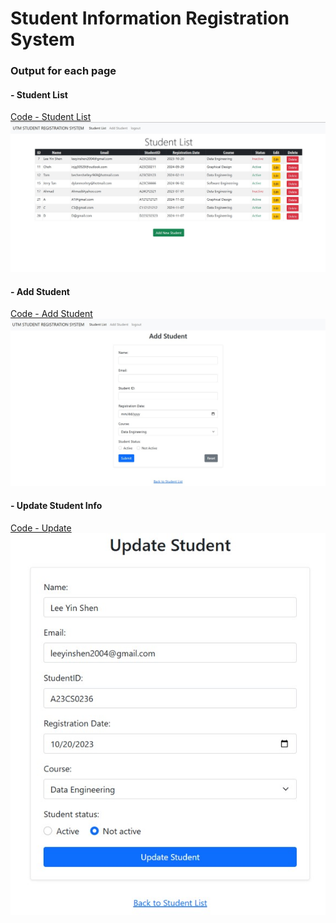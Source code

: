 <h1> Student Information Registration System </h1>
<h3> Output for each page </h3> 

<h4> - Student List </h4>
<a href="Code/StudentList.php"> Code - Student List </a> <br>
<img src = "Output/StudentList.jpg" width = "1000" >

<h4> - Add Student </h4>
<a href="Code/AddStudent.php"> Code - Add Student </a> <br>
<img src = "Output/AddStudent.jpg" width = "1000" >

<h4> - Update Student Info </h4>
<a href="Code/Update.php"> Code - Update </a> <br>
<img src = "Output/UpdateStudent.jpg" width = "1000" >

